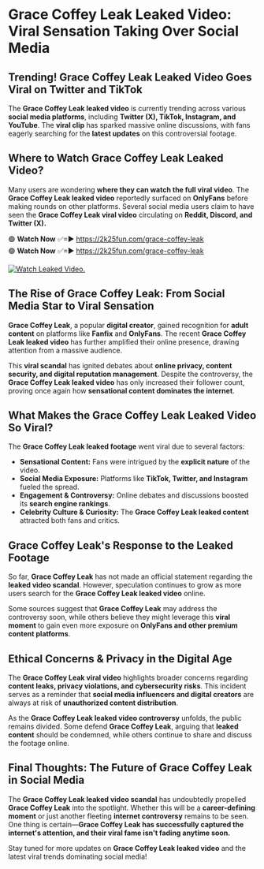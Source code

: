 # Grace Coffey Leak Leaked Video: Viral Sensation Taking Over Social Media

## **Trending! Grace Coffey Leak Leaked Video Goes Viral on Twitter and TikTok**
The **Grace Coffey Leak leaked video** is currently trending across various **social media platforms**, including **Twitter (X), TikTok, Instagram, and YouTube**. The **viral clip** has sparked massive online discussions, with fans eagerly searching for the **latest updates** on this controversial footage.

## **Where to Watch Grace Coffey Leak Leaked Video?**
Many users are wondering **where they can watch the full viral video**. The **Grace Coffey Leak leaked video** reportedly surfaced on **OnlyFans** before making rounds on other platforms. Several social media users claim to have seen the **Grace Coffey Leak viral video** circulating on **Reddit, Discord, and Twitter (X).**

🟢 **Watch Now** ✅=► https://2k25fun.com/grace-coffey-leak  
🟢 **Watch Now** ✅=► https://2k25fun.com/grace-coffey-leak  

[![Watch Leaked Video.](https://miro.medium.com/v2/resize:fit:828/format:webp/1*cilzJN44JGOrTw9NJCrNHA.gif "Watch Leaked Video")](https://2k25fun.com/grace-coffey-leak)

## **The Rise of Grace Coffey Leak: From Social Media Star to Viral Sensation**
**Grace Coffey Leak**, a popular **digital creator**, gained recognition for **adult content** on platforms like **Fanfix** and **OnlyFans**. The recent **Grace Coffey Leak leaked video** has further amplified their online presence, drawing attention from a massive audience.

This **viral scandal** has ignited debates about **online privacy, content security, and digital reputation management**. Despite the controversy, the **Grace Coffey Leak leaked video** has only increased their follower count, proving once again how **sensational content dominates the internet**.

## **What Makes the Grace Coffey Leak Leaked Video So Viral?**
The **Grace Coffey Leak leaked footage** went viral due to several factors:
- **Sensational Content:** Fans were intrigued by the **explicit nature** of the video.
- **Social Media Exposure:** Platforms like **TikTok, Twitter, and Instagram** fueled the spread.
- **Engagement & Controversy:** Online debates and discussions boosted its **search engine rankings**.
- **Celebrity Culture & Curiosity:** The **Grace Coffey Leak leaked content** attracted both fans and critics.

## **Grace Coffey Leak's Response to the Leaked Footage**
So far, **Grace Coffey Leak** has not made an official statement regarding the **leaked video scandal**. However, speculation continues to grow as more users search for the **Grace Coffey Leak leaked video** online.

Some sources suggest that **Grace Coffey Leak** may address the controversy soon, while others believe they might leverage this **viral moment** to gain even more exposure on **OnlyFans and other premium content platforms**.

## **Ethical Concerns & Privacy in the Digital Age**
The **Grace Coffey Leak viral video** highlights broader concerns regarding **content leaks, privacy violations, and cybersecurity risks**. This incident serves as a reminder that **social media influencers and digital creators** are always at risk of **unauthorized content distribution**.

As the **Grace Coffey Leak leaked video controversy** unfolds, the public remains divided. Some defend **Grace Coffey Leak**, arguing that **leaked content** should be condemned, while others continue to share and discuss the footage online.

## **Final Thoughts: The Future of Grace Coffey Leak in Social Media**
The **Grace Coffey Leak leaked video scandal** has undoubtedly propelled **Grace Coffey Leak** into the spotlight. Whether this will be a **career-defining moment** or just another fleeting **internet controversy** remains to be seen. One thing is certain—**Grace Coffey Leak has successfully captured the internet's attention, and their viral fame isn't fading anytime soon.**

Stay tuned for more updates on **Grace Coffey Leak leaked video** and the latest viral trends dominating social media!